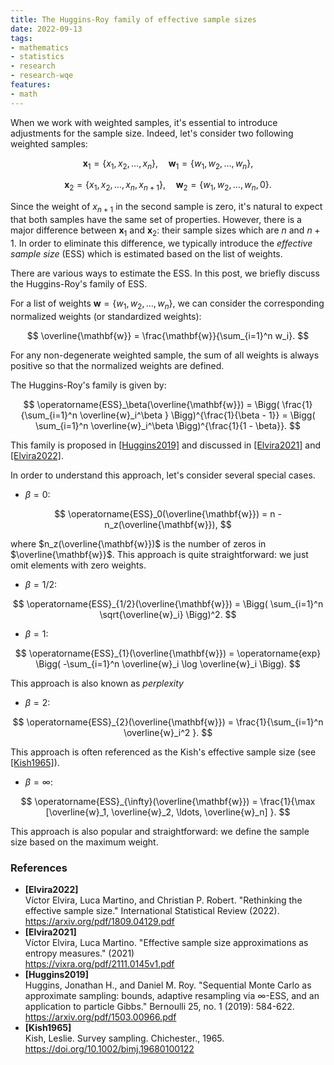 ```yaml
---
title: The Huggins-Roy family of effective sample sizes
date: 2022-09-13
tags:
- mathematics
- statistics
- research
- research-wqe
features:
- math
---
```


When we work with weighted samples, it's essential to introduce adjustments for the sample size.
Indeed, let's consider two following weighted samples:

$$
\mathbf{x}_1 = \{ x_1, x_2, \ldots, x_n \}, \quad \mathbf{w}_1 = \{ w_1, w_2, \ldots, w_n \},
$$

$$
\mathbf{x}_2 = \{ x_1, x_2, \ldots, x_n, x_{n+1} \}, \quad \mathbf{w}_2 = \{ w_1, w_2, \ldots, w_n, 0 \}.
$$

Since the weight of $x_{n+1}$ in the second sample is zero,
  it's natural to expect that both samples have the same set of properties.
However, there is a major difference between $\mathbf{x}_1$ and $\mathbf{x}_2$: their sample sizes which are
  $n$ and $n+1$.
In order to eliminate this difference, we typically introduce the *effective sample size* (ESS)
  which is estimated based on the list of weights.

There are various ways to estimate the ESS.
In this post, we briefly discuss the Huggins-Roy's family of ESS.

<!--more-->

For a list of weights $\mathbf{w} = \{ w_1, w_2, \ldots, w_n \}$, we can consider the corresponding normalized weights
  (or standardized weights):

$$
\overline{\mathbf{w}} = \frac{\mathbf{w}}{\sum_{i=1}^n w_i}.
$$

For any non-degenerate weighted sample, the sum of all weights is always positive so that
  the normalized weights are defined.

The Huggins-Roy's family is given by:

$$
\operatorname{ESS}_\beta(\overline{\mathbf{w}}) =
  \Bigg( \frac{1}{\sum_{i=1}^n \overline{w}_i^\beta } \Bigg)^{\frac{1}{\beta - 1}} =
  \Bigg( \sum_{i=1}^n \overline{w}_i^\beta \Bigg)^{\frac{1}{1 - \beta}}.
$$

This family is proposed in [[Huggins2019]](#Huggins2019) and discussed in
  [[Elvira2021]](#Elvira2021) and [[Elvira2022]](#Elvira2022).

In order to understand this approach, let's consider several special cases.

* $\beta = 0$:

$$
\operatorname{ESS}_0(\overline{\mathbf{w}}) = n - n_z(\overline{\mathbf{w}}),
$$

  where $n_z(\overline{\mathbf{w}})$ is the number of zeros in $\overline{\mathbf{w}}$.
This approach is quite straightforward: we just omit elements with zero weights.

* $\beta = 1/2$:

$$
\operatorname{ESS}_{1/2}(\overline{\mathbf{w}}) = \Bigg( \sum_{i=1}^n \sqrt{\overline{w}_i} \Bigg)^2.
$$

* $\beta = 1$:

$$
\operatorname{ESS}_{1}(\overline{\mathbf{w}}) =
  \operatorname{exp} \Bigg( -\sum_{i=1}^n \overline{w}_i \log \overline{w}_i \Bigg).
$$

This approach is also known as *perplexity*

* $\beta = 2$:

$$
\operatorname{ESS}_{2}(\overline{\mathbf{w}}) = \frac{1}{\sum_{i=1}^n \overline{w}_i^2 }.
$$

This approach is often referenced as the Kish's effective sample size (see [[Kish1965]](#Kish1965)).

* $\beta = \infty$:

$$
\operatorname{ESS}_{\infty}(\overline{\mathbf{w}}) =
  \frac{1}{\max [\overline{w}_1, \overline{w}_2, \ldots, \overline{w}_n] }.
$$

This approach is also popular and straightforward: we define the sample size based on the maximum weight.

### References

* <b id="Elvira2022">[Elvira2022]</b>  
  Víctor Elvira, Luca Martino, and Christian P. Robert. "Rethinking the effective sample size."
  International Statistical Review (2022).  
  https://arxiv.org/pdf/1809.04129.pdf
* <b id="Elvira2021">[Elvira2021]</b>  
  Víctor Elvira, Luca Martino. "Effective sample size approximations as entropy measures." (2021)  
  https://vixra.org/pdf/2111.0145v1.pdf
* <b id="Huggins2019">[Huggins2019]</b>  
  Huggins, Jonathan H., and Daniel M. Roy.
  "Sequential Monte Carlo as approximate sampling: bounds, adaptive resampling via $\infty$-ESS,
  and an application to particle Gibbs." Bernoulli 25, no. 1 (2019): 584-622.  
  https://arxiv.org/pdf/1503.00966.pdf
* <b id="Kish1965">[Kish1965]</b>  
  Kish, Leslie. Survey sampling. Chichester., 1965.  
  https://doi.org/10.1002/bimj.19680100122
